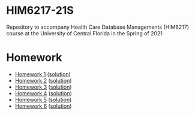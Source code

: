 # HIM6217-21S
Repository to accompany Health Care Database Managements (HIM6217) course at the University of Central Florida in the Spring of 2021

# Homework 

- [Homework 1][hm1] ([solution][solution1])
- [Homework 2][hm2] ([solution][solution2])
- [Homework 3][hm3] ([solution][solution3])
- [Homework 4][hm4] ([solution][solution4])
- [Homework 5][hm5] ([solution][solution5])
- [Homework 6][hm6] ([solution][solution6])

[hm1]:homework/homework-1-empty.sql
[hm2]:homework/homework-2-empty.sql
[hm3]:homework/homework-3-empty.sql
[hm4]:homework/homework-4-empty.sql
[hm5]:homework/homework-5-empty.sql
[hm6]:homework/homework-6-empty.sql

[solution1]:homework/homework-1.sql
[solution2]:homework/homework-2.sql
[solution3]:homework/homework-3.sql
[solution4]:homework/homework-4.sql
[solution5]:homework/homework-5.sql
[solution6]:homework/homework-6.sql 
